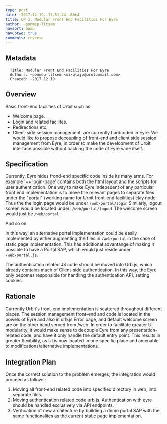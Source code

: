 ```yaml
---
type: post
date: ~2017.12.19..13.51.44..66c4
title: UP 3: Modular Front End Facilities For Eyre
author: ~ponmep-litsem
navsort: bump
navuptwo: true
comments: reverse
---
```


## Metadata
```
  Title: Modular Front End Facilities For Eyre
  Authors: ~ponmep-litsem <mikolajp@protonmail.com>
  Created: ~2017.12.19
```

## Overview

Basic front-end facilities of Urbit such as:
- Welcome page.
- Login and related facilites.
- Redirections etc.
- Client-side session management.
are currently hardcoded in Eyre.
We would like to propose decoupling of front-end and client side session management from Eyre,
in order to make the development of Urbit interface possible without hacking 
the code of Eyre vane itself. 

## Specification

Currently, Eyre hides frond-end specific code inside its many arms. 
For example '++ login-page' contains both the html layout and the scripts 
for user authentication. One way to make Eyre indepedent of any particular 
front end implementation is to move the relevant pages to separate files under 
the "portal" (working name for Urbit front-end facilities)
 clay node. Thus the the login page would be under 
```/web/portal/login```
Similarly, logout screen would be located under:
```/web/portal/logout```
The welcome screen would just be
```/web/portal```

And so on.

In this way, an alternative portal implementation could be easily implemented 
by either augmenting the files in `/web/portal` in the case of static page implementation.
This has additional advantange of making it possible to have a Portal SAP, 
which would just reside under `/web/portal.js`.

The authentication related JS code should be moved into Urb.js, which already
contains much of Client-side authentication. In this way, the Eyre only becomes responsible
for handling the authentication API, setting cookies. 

## Rationale

Currently Urbit's front-end implementation is scattered throughout different places. 
The session management front-end and code is located in the bowels of Eyre and also in urb.js
Error page, and default welcome screen are on the other hand served from /web. 
In order to facilitate greater UI modularity, it would make sense to decouple 
Eyre from any presentation-related code, and have it only handle the default entry point.
This results in greater flexibility, as UI is now located in one specific place and 
amenable to modifications/alternative implementations. 


## Integration Plan

Once the correct solution to the problem emerges, the integration would proceed as follows:

1. Moving all front-end related code into specified directory in web, into separate files. 
2. Moving authentication related code urb.js. 
   Authentication with eyre should be handled exclusively via API endpoints.
3. Verification of new architecture by building a demo portal SAP 
   with the same functionalites as the current static page implementation. 

